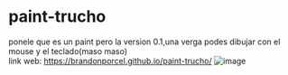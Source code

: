 # paint-trucho
ponele que es un paint pero la version 0.1,una verga
podes dibujar con el mouse y el teclado(maso maso) <br>
link web: https://brandonporcel.github.io/paint-trucho/
![image](https://user-images.githubusercontent.com/66080281/95683788-cbc2c680-0bc3-11eb-9477-f0bd5746ca48.png)

